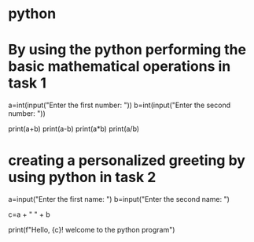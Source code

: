 # python
# By using the python performing the basic mathematical operations in task 1 
a=int(input("Enter the first number: "))
b=int(input("Enter the second number: "))

print(a+b)
print(a-b)
print(a*b)
print(a/b)


# creating a personalized greeting by using python in task 2
a=input("Enter the first name: ")
b=input("Enter the second name: ")

c=a + " " + b

print(f"Hello, {c}! welcome to the python program")

